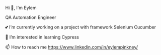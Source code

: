 Hi 👋, I'm Eylem

QA Automation Engineer

💕 I’m currently working on a project with framework Selenium Cucumber

🌱 I’m interested in learning Cypress

📫 How to reach me https://www.linkedin.com/in/eylempinkney/




<!---
EylemPinkney/EylemPinkney is a ✨ special ✨ repository because its `README.md` (this file) appears on your GitHub profile.
You can click the Preview link to take a look at your changes.
--->
